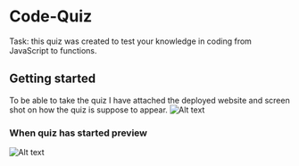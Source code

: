 # Code-Quiz

Task: this quiz was created to test your knowledge in coding from JavaScript to functions.
## Getting started
To be able to take the quiz I have attached the deployed website and screen shot on how the quiz is suppose to appear.
![Alt text](image.png)

### When quiz has started preview
![Alt text](image-1.png)
 


